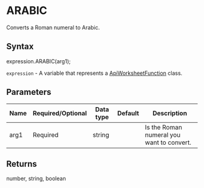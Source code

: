 # ARABIC

Converts a Roman numeral to Arabic.

## Syntax

expression.ARABIC(arg1);

`expression` - A variable that represents a [ApiWorksheetFunction](../ApiWorksheetFunction.md) class.

## Parameters

| **Name** | **Required/Optional** | **Data type** | **Default** | **Description** |
| ------------- | ------------- | ------------- | ------------- | ------------- |
| arg1 | Required | string |  | Is the Roman numeral you want to convert. |

## Returns

number, string, boolean